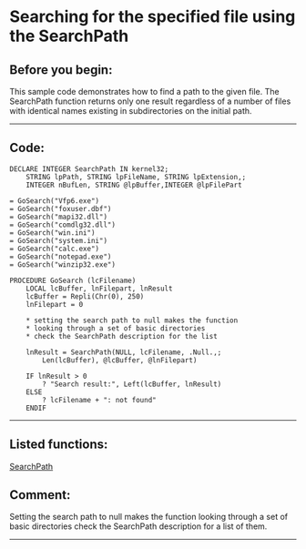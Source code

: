 <link rel="stylesheet" type="text/css" href="../css/win32api.css">  
<link rel="stylesheet" href="https://cdnjs.cloudflare.com/ajax/libs/font-awesome/4.7.0/css/font-awesome.min.css">

# Searching for the specified file using the SearchPath

## Before you begin:
This sample code demonstrates how to find a path to the given file. The SearchPath function returns only one result regardless of a number of files with identical names existing in subdirectories on the initial path.  
  
***  


## Code:
```foxpro  
DECLARE INTEGER SearchPath IN kernel32;
	STRING lpPath, STRING lpFileName, STRING lpExtension,;
	INTEGER nBufLen, STRING @lpBuffer,INTEGER @lpFilePart

= GoSearch("Vfp6.exe")
= GoSearch("foxuser.dbf")
= GoSearch("mapi32.dll")
= GoSearch("comdlg32.dll")
= GoSearch("win.ini")
= GoSearch("system.ini")
= GoSearch("calc.exe")
= GoSearch("notepad.exe")
= GoSearch("winzip32.exe")

PROCEDURE GoSearch (lcFilename)
	LOCAL lcBuffer, lnFilepart, lnResult
	lcBuffer = Repli(Chr(0), 250)
	lnFilepart = 0

	* setting the search path to null makes the function
	* looking through a set of basic directories
	* check the SearchPath description for the list

	lnResult = SearchPath(NULL, lcFilename, .Null.,;
		Len(lcBuffer), @lcBuffer, @lnFilepart)

	IF lnResult > 0
		? "Search result:", Left(lcBuffer, lnResult)
	ELSE
		? lcFilename + ": not found"
	ENDIF  
```  
***  


## Listed functions:
[SearchPath](../libraries/kernel32/SearchPath.md)  

## Comment:
Setting the search path to null makes the function looking through a set of basic directories check the SearchPath description for a list of them.  
  
***  

